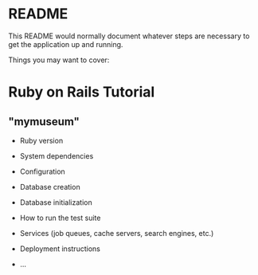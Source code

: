 # README

This README would normally document whatever steps are necessary to get the
application up and running.

Things you may want to cover:

# Ruby on Rails Tutorial

## "mymuseum"

* Ruby version

* System dependencies

* Configuration

* Database creation

* Database initialization

* How to run the test suite

* Services (job queues, cache servers, search engines, etc.)

* Deployment instructions

* ...
